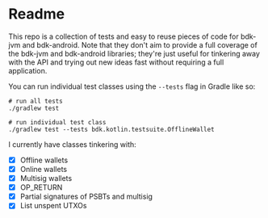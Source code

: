 # Readme
This repo is a collection of tests and easy to reuse pieces of code for bdk-jvm and bdk-android. Note that they don't aim to provide a full coverage of the bdk-jvm and bdk-android libraries; they're just useful for tinkering away with the API and trying out new ideas fast without requiring a full application.

You can run individual test classes using the `--tests` flag in Gradle like so:
```shell
# run all tests
./gradlew test

# run individual test class
./gradlew test --tests bdk.kotlin.testsuite.OfflineWallet
```

I currently have classes tinkering with:
- [x] Offline wallets
- [x] Online wallets
- [x] Multisig wallets
- [x] OP_RETURN
- [x] Partial signatures of PSBTs and multisig
- [x] List unspent UTXOs
